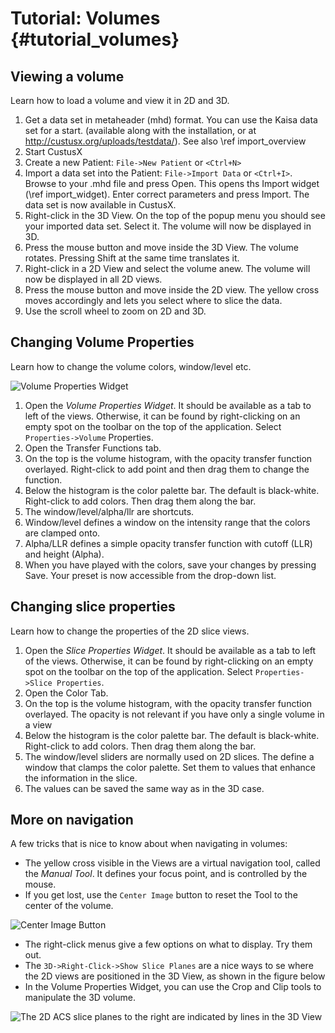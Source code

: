 Tutorial: Volumes {#tutorial_volumes}
===========================================================

Viewing a volume
-----------------------------------------------------------
Learn how to load a volume and view it in 2D and 3D.
1. Get a data set in metaheader (mhd) format. You can use the Kaisa data set for a start. 
   (available along with the installation, or at http://custusx.org/uploads/testdata/). See also \ref import_overview
2. Start CustusX
3. Create a new Patient: `File->New Patient` or `<Ctrl+N>`
4. Import a data set into the Patient: `File->Import Data` or `<Ctrl+I>`. Browse to your .mhd file and press Open. 
   This opens ths Import widget (\ref import_widget). Enter correct parameters and press Import. The data set is now available in CustusX.
5. Right-click in the 3D View. On the top of the popup menu you should see your imported data set. Select it. 
   The volume will now be displayed in 3D.
6. Press the mouse button and move inside the 3D View. The volume rotates. Pressing Shift at the same time translates it.
7. Right-click in a 2D View and select the volume anew. The volume will now be displayed in all 2D views.
8. Press the mouse button and move inside the 2D view. The yellow cross moves accordingly and lets you select where to slice the data.
9. Use the scroll wheel to zoom on 2D and 3D.

Changing Volume Properties
-----------------------------------------------------------
Learn how to change the volume colors, window/level etc.

![Volume Properties Widget](volume_properties_widget.png)

1. Open the *Volume Properties Widget*. It should be available as a tab to left of the views. Otherwise, it can be found 
   by right-clicking on an empty spot on the toolbar on the top of the application. Select `Properties->Volume` Properties. 
2. Open the Transfer Functions tab.
3. On the top is the volume histogram, with the opacity transfer function overlayed. Right-click to add point and then 
   drag them to change the function. 
4. Below the histogram is the color palette bar. The default is black-white. Right-click to add colors. Then drag them along the bar.
5. The window/level/alpha/llr are shortcuts. 
1. Window/level defines a window on the intensity range that the colors are clamped onto.
2. Alpha/LLR defines a simple opacity transfer function with cutoff (LLR) and height (Alpha).
6. When you have played with the colors, save your changes by pressing Save. Your preset is now accessible from the drop-down list.

Changing slice properties
-----------------------------------------------------------
Learn how to change the properties of the 2D slice views.
1. Open the *Slice Properties Widget*. It should be available as a tab to left of the views. Otherwise, it can be found 
   by right-clicking on an empty spot on the toolbar on the top of the application. Select `Properties->Slice Properties`. 
2. Open the Color Tab.
3. On the top is the volume histogram, with the opacity transfer function overlayed. The opacity is not relevant if you 
   have only a single volume in a view
4. Below the histogram is the color palette bar. The default is black-white. Right-click to add colors. Then drag them along the bar.
5. The window/level sliders are normally used on 2D slices. The define a window that clamps the color palette. Set them 
   to values that enhance the information in the slice.
6. The values can be saved the same way as in the 3D case.

More on navigation
-----------------------------------------------------------
A few tricks that is nice to know about when navigating in volumes:
- The yellow cross visible in the Views are a virtual navigation tool, called the *Manual Tool*. 
  It defines your focus point, and is controlled by the mouse.
- If you get lost, use the `Center Image` button to reset the Tool to the center of the volume. 
  
![Center Image Button](center_image.png)
  
- The right-click menus give a few options on what to display. Try them out.
- The `3D->Right-Click->Show Slice Planes` are a nice ways to se where the 2D views are positioned 
  in the 3D View, as shown in the figure below
- In the Volume Properties Widget, you can use the Crop and Clip tools to manipulate the 3D volume.

![The 2D ACS slice planes to the right are indicated by lines in the 3D View](ACS_slice_planes.png)

